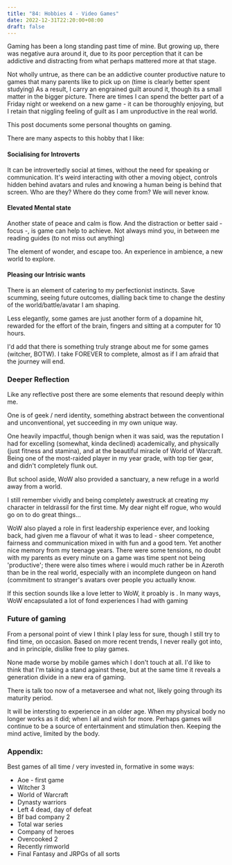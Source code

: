 ```yaml
---
title: "84: Hobbies 4 - Video Games"
date: 2022-12-31T22:20:00+08:00
draft: false
---
```


Gaming has been a long standing past time of mine. 
But growing up, there was negative aura around it,  due to its poor perception that it can be addictive and distracting from what perhaps mattered more at that stage. 

Not wholly untrue, as there can be an addictive counter productive nature to games that many parents like to pick up on (time is clearly better spent studying)
 As a result, I carry an engrained guilt around it, though its a small matter in the bigger picture. There are times I can spend the better part of a Friday night or weekend on a new game - it can be thoroughly enjoying, but I retain that niggling feeling of guilt as I am unproductive in the real world. 

This post documents some personal thoughts on gaming.
 
There are many aspects to this hobby that I like:

#### Socialising for Introverts
It can be introvertedly social at times, without the need for speaking or communication. It's weird interacting with other a moving object, controls hidden behind avatars and rules and knowing a human being is behind that screen. Who are they? Where do they come from? We will never know. 

#### Elevated Mental state
Another state of peace and calm is flow. And the distraction or better said - focus -, is game can help to achieve. Not always mind you, in between me reading guides (to not miss out anything)

The element of wonder, and escape too. An experience in ambience, a new world to explore.

#### Pleasing our Intrisic wants
There is an element of catering to my perfectionist instincts. Save scumming, seeing future outcomes, dialling back time to change the destiny of the world/battle/avatar I am shaping.

Less elegantly, some games are just another form of a dopamine hit, rewarded for the effort of the brain, fingers and sitting at a computer for 10 hours.

I'd add that there is something truly strange about me for some games (witcher, BOTW). I take FOREVER to complete, almost as if I am afraid that the journey will end. 

### Deeper Reflection
Like any reflective post there are some elements that resound deeply within me.

One is of geek / nerd identity, something abstract between the conventional and unconventional, yet succeeding in my own unique way.

One heavily impactful, though benign when it was said, was the reputation I had for excelling (somewhat, kinda declined) academically, and physically (just fitness and stamina), and at the beautiful miracle of World of Warcraft.
Being one of the most-raided player in my year grade, with top tier gear, and didn't completely flunk out.

But school aside, WoW also provided a sanctuary, a new refuge in a world away from a world.

I still remember vividly and being completely awestruck at creating my character in teldrassil for the first time. My dear night elf rogue, who would go on to do great things...

WoW also played a role in first leadership experience ever, and looking back, had given me a flavour of what it was to lead - sheer competence, fairness and communication mixed in with fun and a good tem. Yet another nice memory from my teenage years.
There were some tensions, no doubt with my parents as every minute on a game was time spent not being 'productive'; there were also times where i would much rather be in Azeroth than be in the real world, especially with an incomplete dungeon on hand (commitment to stranger's avatars over people you actually know.


If this section sounds like a love letter to WoW, it proably is . In many ways, WoW encapsulated a lot of fond experiences I had with gaming

### Future of gaming
From a personal point of view I think I play less for sure, though I still try to find time, on occasion.
Based on more recent trends, I never really got into, and in principle, dislike free to play games.

None made worse by mobile games which I don't touch at all. I'd like to think that I'm taking a stand against these, but at the same time it reveals a generation divide in a new era of gaming.

There is talk too now of a metaversee and what not, likely going through its maturity period. 

It will be intersting to experience in an older age. When my physical body no longer works as it did; when I ail and wish for more. Perhaps games will continue to be a source of entertainment and stimulation then. Keeping the mind active, limited by the body. 

### Appendix:
Best games of all time / very invested in, formative in some ways:

* Aoe - first game
* Witcher 3
* World of Warcraft
* Dynasty warriors
* Left 4 dead, day of defeat 
* Bf bad company 2
* Total war series
* Company of heroes
* Overcooked 2
* Recently rimworld
* Final Fantasy and JRPGs of all sorts


